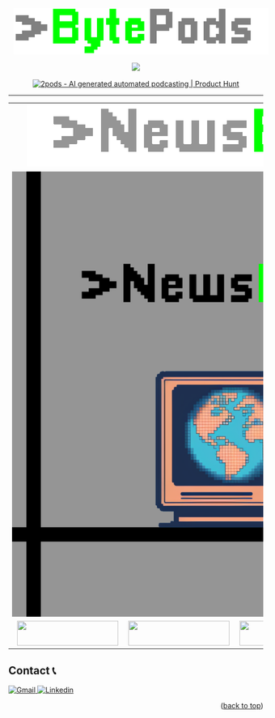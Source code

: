<a name="readme-top"></a>
<p align="center">
    <a href="https://www.2pods.net" style="margin: 0px 10px; text-decoration: none;">
        <img src="https://github.com/Zafirmk/BytePods/blob/BytePods/Images/BytePods_heading.gif">
    </a>
</p>

<p align="center">
    <a href="https://www.2pods.net" style="margin: 0px 10px; text-decoration: none;">
        <img src="https://github.com/Zafirmk/NewsBytes/blob/NewsBytes/Images/2pods.png" style = "width: 40%;">
    </a>
</p>

<p align = "center">
<a href="https://www.producthunt.com/posts/2pods?utm_source=badge-featured&utm_medium=badge&utm_souce=badge-2pods" target="_blank"><img src="https://api.producthunt.com/widgets/embed-image/v1/featured.svg?post_id=392634&theme=light" alt="2pods - AI&#0032;generated&#0032;automated&#0032;podcasting | Product Hunt" style="width: 250px; height: 54px;" width="250" height="54" /></a>
</p>

---


<div align="center">
    <table>
      <tr>
        <td align="center">
            <a href="https://github.com/Zafirmk/BytePods/tree/NewsBytes">
                <img src="https://github.com/Zafirmk/BytePods/blob/BytePods/Images/heading_NB.gif" alt=""/>
            </a>
         </td>
         <td align="center">
            <a href="https://github.com/Zafirmk/BytePods/tree/CryptoBytes">
             <img src="https://github.com/Zafirmk/BytePods/blob/BytePods/Images/heading_CB.gif" alt=""/>
            </a>
         </td>
       </tr>
      <tr>
        <td align="center">
           <a href="https://github.com/Zafirmk/BytePods/tree/NewsBytes">
            <img src="https://github.com/Zafirmk/BytePods/blob/BytePods/Images/NewsBytes_logo.png" alt=""/>
           </a>
         </td>
         <td align="center">
         <a href="https://github.com/Zafirmk/BytePods/tree/CryptoBytes">
             <img src="https://github.com/Zafirmk/BytePods/blob/BytePods/Images/CryptoBytes_logo.png" alt=""/>
         </a>
         </td>
       </tr>
       <tr>
        <td align="center">
<div align="center">
  <div style="display: flex; justify-content: center;">
    <a href="https://open.spotify.com/show/1Q5FjHPnbtyz8shYBqqyXC" style="margin: 0px 10px; text-decoration: none;">
      <img src="https://github.com/Zafirmk/NewsBytes/blob/NewsBytes/Images/badges/badge_spotify.png" style="width: 200px; height: 49px;">
    </a>
    <a href="https://podcasts.apple.com/us/podcast/newsbytes/id1684407002" style="margin: 0px 10px; text-decoration: none;">
      <img src="https://github.com/Zafirmk/NewsBytes/blob/NewsBytes/Images/badges/badge_apple.svg" style="width: 200px; height: 49px;">
    </a>
    <a href="https://podcasts.google.com/feed/aHR0cHM6Ly9zdG9yYWdlLmdvb2dsZWFwaXMuY29tL25ldXRyYWxuZXdzLWF1ZGlvLWJ1Y2tldC9OZXdzQnl0ZV9SU1MueG1s" style="margin: 0px 10px; text-decoration: none;">
      <img src="https://github.com/Zafirmk/NewsBytes/blob/NewsBytes/Images/badges/badge_google.png" style="width: 200px; height: 49px;">
    </a>
    <a href="https://player.fm/series/newsbytes" style="margin: 0px 10px; text-decoration: none;">
      <img src="https://github.com/Zafirmk/NewsBytes/blob/NewsBytes/Images/badges/badge_playerfm.png" style="width: 200px; height: 49px;">
    </a>
  </div>
</div>
         </td>
        <td align="center">
<div align="center">
  <div style="display: flex; justify-content: center;">
    <a href="https://open.spotify.com/show/5NN2XFw2ScB9qVMIkhfPYp?si=5119e1f6ba4a4f4b" style="margin: 0px 10px; text-decoration: none;">
      <img src="https://github.com/Zafirmk/NewsBytes/blob/NewsBytes/Images/badges/badge_spotify.png" style="width: 200px; height: 49px;">
    </a>
    <a href="https://podcasts.apple.com/us/podcast/cryptobytes/id1688038608" style="margin: 0px 10px; text-decoration: none;">
      <img src="https://github.com/Zafirmk/NewsBytes/blob/NewsBytes/Images/badges/badge_apple.svg" style="width: 200px; height: 49px;">
    </a>
    <a href="#" style="margin: 0px 10px; text-decoration: none;">
      <img src="https://github.com/Zafirmk/NewsBytes/blob/NewsBytes/Images/badges/badge_google.png" style="width: 200px; height: 49px;">
    </a>
    <a href="https://player.fm/series/cryptobytes" style="margin: 0px 10px; text-decoration: none;">
      <img src="https://github.com/Zafirmk/NewsBytes/blob/NewsBytes/Images/badges/badge_playerfm.png" style="width: 200px; height: 49px;">
    </a>
  </div>
</div>
         </td>
       </tr>
    </table>
</div>


<!-- CONTACT -->
## Contact 📞

<a href="mailto:zafir@2pods.net">
    <img src="https://img.shields.io/badge/Gmail-D14836?style=for-the-badge&logo=gmail&logoColor=white" alt="Gmail">
</a>

<a href="https://www.linkedin.com/in/zafirmk/">
    <img src="https://img.shields.io/badge/linkedin-%230077B5.svg?style=for-the-badge&logo=linkedin&logoColor=white" alt="Linkedin">
</a>

<p align="right">(<a href="#readme-top">back to top</a>)</p>
